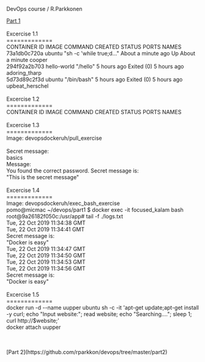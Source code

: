 DevOps course / R.Parkkonen

[Part 1](https://github.com/rparkkon/devops/tree/master/part1)
<BR>
<BR>Excercise 1.1
<BR>=============
<BR>CONTAINER ID        IMAGE                    COMMAND                  CREATED              STATUS                   PORTS               NAMES
<BR>73a1db0c720a        ubuntu                   "sh -c 'while true;d…"   About a minute ago   Up About a minute                            cooper
<BR>294f92a2b703        hello-world              "/hello"                 5 hours ago          Exited (0) 5 hours ago                       adoring_tharp
<BR>5d73d89c2f3d        ubuntu                   "/bin/bash"              5 hours ago          Exited (0) 5 hours ago                       upbeat_herschel
<BR>
<BR>Excercise 1.2
<BR>=============
<BR>CONTAINER ID        IMAGE               COMMAND             CREATED             STATUS              PORTS               NAMES
<BR>
<BR>Excercise 1.3
<BR>=============
<BR>Image: devopsdockeruh/pull_exercise 
<BR>
<BR>Secret message: 
<BR>basics
<BR>Message:
<BR>You found the correct password. Secret message is:
<BR>"This is the secret message"
<BR>
<BR>Excercise 1.4
<BR>=============
<BR>Image:  devopsdockeruh/exec_bash_exercise 
<BR>pomo@micmac ~/devops/part1 $ docker exec -it focused_kalam bash
<BR>root@9a26182f050c:/usr/app# tail -f ./logs.txt
<BR>Tue, 22 Oct 2019 11:34:38 GMT
<BR>Tue, 22 Oct 2019 11:34:41 GMT
<BR>Secret message is:
<BR>"Docker is easy"
<BR>Tue, 22 Oct 2019 11:34:47 GMT
<BR>Tue, 22 Oct 2019 11:34:50 GMT
<BR>Tue, 22 Oct 2019 11:34:53 GMT
<BR>Tue, 22 Oct 2019 11:34:56 GMT
<BR>Secret message is:
<BR>"Docker is easy"
<BR>
<BR>Excercise 1.5
<BR>=============
<BR>docker run -d  --name uupper ubuntu sh -c -it 'apt-get update;apt-get install -y curl; echo "Input website:"; read website; echo "Searching...."; sleep 1; <BR>curl http://$website;'
<BR>docker attach  uupper
<BR>

<BR>
<BR>
[Part 2](https://github.com/rparkkon/devops/tree/master/part2)
